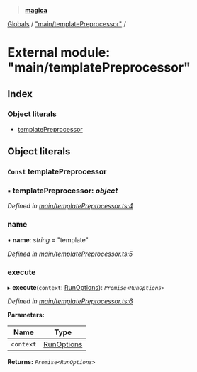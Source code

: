> **[magica](../README.md)**

[Globals](../README.md) / ["main/templatePreprocessor"](_main_templatepreprocessor_.md) /

# External module: "main/templatePreprocessor"

## Index

### Object literals

* [templatePreprocessor](_main_templatepreprocessor_.md#const-templatepreprocessor)

## Object literals

### `Const` templatePreprocessor

### ▪ **templatePreprocessor**: *object*

*Defined in [main/templatePreprocessor.ts:4](https://github.com/cancerberoSgx/magica/blob/6bf4de2/src/main/templatePreprocessor.ts#L4)*

###  name

• **name**: *string* = "template"

*Defined in [main/templatePreprocessor.ts:5](https://github.com/cancerberoSgx/magica/blob/6bf4de2/src/main/templatePreprocessor.ts#L5)*

###  execute

▸ **execute**(`context`: [RunOptions](../interfaces/_types_.runoptions.md)): *`Promise<RunOptions>`*

*Defined in [main/templatePreprocessor.ts:6](https://github.com/cancerberoSgx/magica/blob/6bf4de2/src/main/templatePreprocessor.ts#L6)*

**Parameters:**

Name | Type |
------ | ------ |
`context` | [RunOptions](../interfaces/_types_.runoptions.md) |

**Returns:** *`Promise<RunOptions>`*